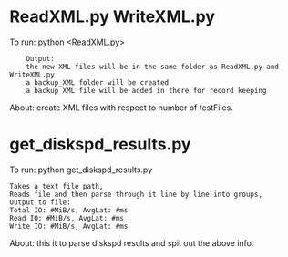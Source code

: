 # ReadXML.py WriteXML.py
To run: python <ReadXML.py>

        Output:
        the new XML files will be in the same folder as ReadXML.py and WriteXML.py
        a backup_XML folder will be created 
        a backup XML file will be added in there for record keeping
About: create XML files with respect to number of testFiles.

# get_diskspd_results.py
To run: python get_diskspd_results.py <your diskspd results folder path>

    Takes a text_file_path,
    Reads file and then parse through it line by line into groups,
    Output to file:
    Total IO: #MiB/s, AvgLat: #ms
    Read IO: #MiB/s, AvgLat: #ms
    Write IO: #MiB/s, AvgLat: #ms

About: this it to parse diskspd results and spit out the above info.

